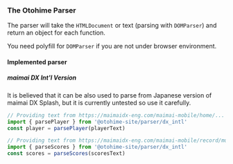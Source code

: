 ### The Otohime Parser

The parser will take the `HTMLDocument` or text (parsing with `DOMParser`) and return an object for each function.

You need polyfill for `DOMParser` if you are not under browser environment.

#### Implemented parser
##### maimai DX Int'l Version

It is believed that it can be also used to parse from Japanese version of maimai DX Splash,
but it is currently untested so use it carefully.

```js
// Providing text from https://maimaidx-eng.com/maimai-mobile/home/...
import { parsePlayer } from '@otohime-site/parser/dx_intl'
const player = parsePlayer(playerText)

// Providing text from https://maimaidx-eng.com/maimai-mobile/record/musicGenre/search/?genre=99&diff=3...
import { parseScores } from '@otohime-site/parser/dx_intl'
const scores = parseScores(scoresText)
```